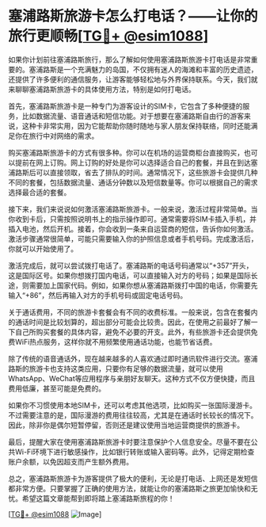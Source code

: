 # 塞浦路斯旅游卡怎么打电话？——让你的旅行更顺畅[[TG💪+ @esim1088](https://t.me/s/esim1088)]

如果你计划前往塞浦路斯旅行，那么了解如何使用塞浦路斯旅游卡打电话是非常重要的。塞浦路斯是一个充满魅力的岛国，不仅拥有迷人的海滩和丰富的历史遗迹，还提供了许多便利的通信服务，让游客能够轻松地与外界保持联系。今天，我们就来聊聊塞浦路斯旅游卡的具体使用方法，特别是如何打电话。

首先，塞浦路斯旅游卡是一种专门为游客设计的SIM卡，它包含了多种便捷的服务，比如数据流量、语音通话和短信功能。对于想要在塞浦路斯自由行的游客来说，这种卡非常实用，因为它能帮助你随时随地与家人朋友保持联络，同时还能满足你在旅行中对网络的需求。

购买塞浦路斯旅游卡的方式有很多种。你可以在机场的运营商柜台直接购买，也可以提前在网上订购。网上订购的好处是你可以选择适合自己的套餐，并且在到达塞浦路斯后可以直接领取，省去了排队的时间。通常情况下，这些旅游卡会提供几种不同的套餐，包括数据流量、通话分钟数以及短信数量等。你可以根据自己的需求选择最合适的套餐。

接下来，我们来说说如何激活塞浦路斯旅游卡。一般来说，激活过程非常简单。当你收到卡后，只需按照说明书上的指示操作即可。通常需要将SIM卡插入手机，并插入电池，然后开机。接着，你会收到一条来自运营商的短信，告诉你如何激活。激活步骤通常很简单，可能只需要输入你的护照信息或者手机号码。完成激活后，你就可以开始使用了。

激活完成后，就可以尝试拨打电话了。塞浦路斯的电话号码通常以“+357”开头，这是国际区号。如果你想拨打国内电话，可以直接输入对方的号码；如果是国际长途，则需要加上国家代码。例如，如果你想从塞浦路斯拨打中国的电话，你需要先输入“+86”，然后再输入对方的手机号码或固定电话号码。

关于通话费用，不同的旅游卡套餐会有不同的收费标准。一般来说，包含在套餐内的通话时间是比较划算的，超出部分可能会比较贵。因此，在使用之前最好了解一下自己所购买套餐的具体内容，避免不必要的开支。此外，有些旅游卡还会提供免费WiFi热点服务，这样你就不用频繁使用通话功能，也能节省话费。

除了传统的语音通话外，现在越来越多的人喜欢通过即时通讯软件进行交流。塞浦路斯的旅游卡也支持这类应用，只要你有足够的数据流量，就可以使用WhatsApp、WeChat等应用程序与亲朋好友聊天。这种方式不仅方便快捷，而且费用低廉，甚至可能是免费的。

如果你不习惯使用本地SIM卡，还可以考虑其他选项，比如购买一张国际漫游卡。不过需要注意的是，国际漫游的费用往往较高，尤其是在通话时长较长的情况下。因此，除非你是偶尔短暂停留，否则还是建议使用当地运营商提供的旅游卡。

最后，提醒大家在使用塞浦路斯旅游卡时要注意保护个人信息安全。尽量不要在公共Wi-Fi环境下进行敏感操作，比如银行转账或输入密码等。此外，记得定期检查账户余额，以免因超支而产生额外费用。

总之，塞浦路斯旅游卡为游客提供了极大的便利，无论是打电话、上网还是发短信都非常方便。只要掌握了正确的使用方法，就能让你的塞浦路斯之旅更加愉快和无忧。希望这篇文章能帮到即将踏上塞浦路斯旅程的你！

[[TG💪+ @esim1088](https://t.me/s/esim1088) ![Image](https://i.postimg.cc/4NQfJmqS/Snipaste-2025-05-13-00-14-12.png)]